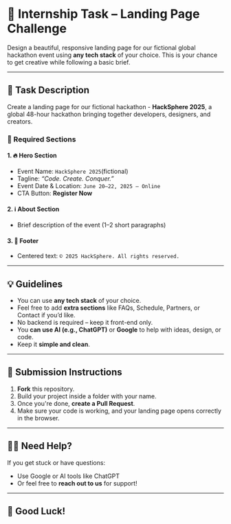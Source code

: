 # 🚀 Internship Task – Landing Page Challenge

Design a beautiful, responsive landing page for our fictional global hackathon event using **any tech stack** of your choice. This is your chance to get creative while following a basic brief.

---

## 📝 Task Description

Create a landing page for our fictional hackathon - **HackSphere 2025**, a global 48-hour hackathon bringing together developers, designers, and creators.

### 🎯 Required Sections

#### 1. 🔥 Hero Section
- Event Name: `HackSphere 2025`(fictional)
- Tagline: _“Code. Create. Conquer.”_
- Event Date & Location: `June 20–22, 2025 – Online`
- CTA Button: **Register Now**

#### 2. ℹ️ About Section
- Brief description of the event (1–2 short paragraphs)

#### 3. 🔻 Footer
- Centered text: `© 2025 HackSphere. All rights reserved.`

---

## 💡 Guidelines

- You can use **any tech stack** of your choice.
- Feel free to add **extra sections** like FAQs, Schedule, Partners, or Contact if you’d like.
- No backend is required – keep it front-end only.
- You **can use AI (e.g., ChatGPT)** or **Google** to help with ideas, design, or code.
- Keep it **simple and clean**.

---

## 🔧 Submission Instructions

1. **Fork** this repository.
2. Build your project inside a folder with your name.
3. Once you're done, **create a Pull Request**.
4. Make sure your code is working, and your landing page opens correctly in the browser.

---

## 🧑‍💻 Need Help?

If you get stuck or have questions:
- Use Google or AI tools like ChatGPT
- Or feel free to **reach out to us** for support!

---

## 🙌 Good Luck!

